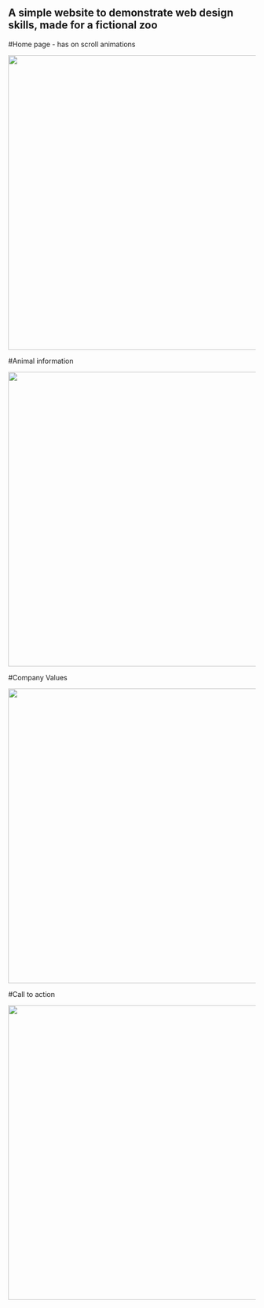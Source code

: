 ## A simple website to demonstrate web design skills, made for a fictional zoo

#Home page - has on scroll animations

<img src="https://github.com/NotDunce/WilsonZoo/assets/126876327/f81610c8-6fe5-44bc-90bc-1b41a8a30c8a" width="1500" height="600">

#Animal information

<img src="https://github.com/NotDunce/WilsonZoo/assets/126876327/dca47a35-a6de-488b-8197-d7af7eb228d6" width="1500" height="600">

#Company Values

<img src="https://github.com/NotDunce/WilsonZoo/assets/126876327/a8ec24d5-cd15-4440-8516-a0937467ee14" width="1500" height="600">

#Call to action

<img src="https://github.com/NotDunce/WilsonZoo/assets/126876327/a8ec24d5-cd15-4440-8516-a0937467ee14" width="1500" height="600">

